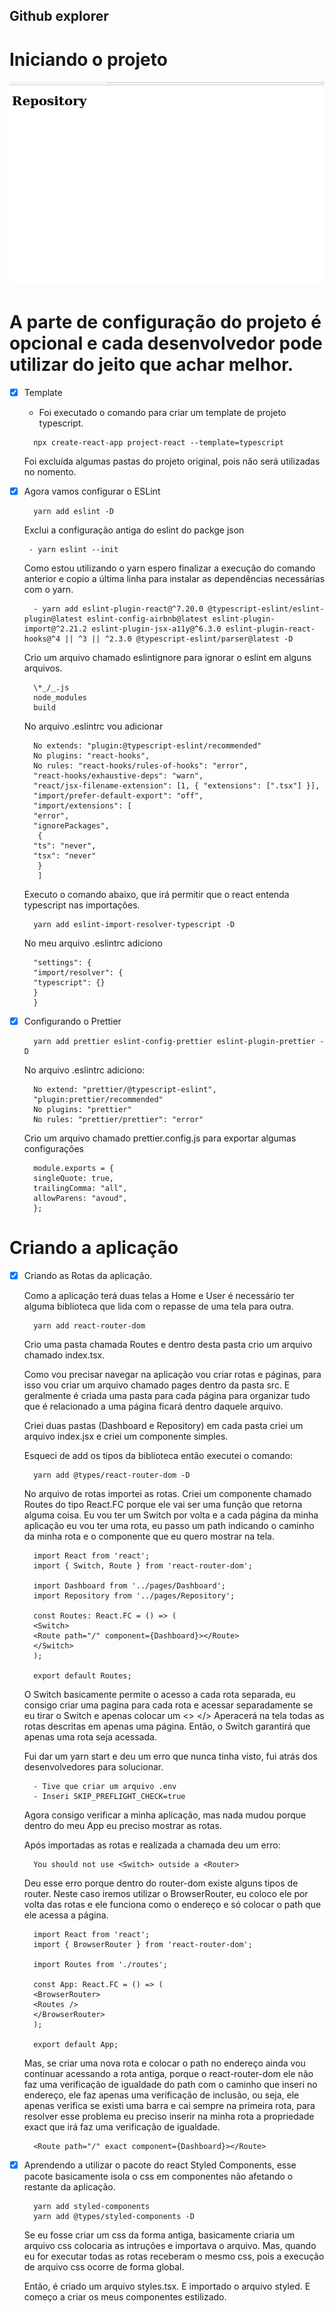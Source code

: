 ## Github explorer

# Iniciando o projeto

![image](./image_do_projeto.png)

# A parte de configuração do projeto é opcional e cada desenvolvedor pode utilizar do jeito que achar melhor.

- [x] Template

  - Foi executado o comando para criar um template de projeto typescript.

  ```
    npx create-react-app project-react --template=typescript
  ```

  Foi excluída algumas pastas do projeto original, pois não será utilizadas no nomento.

- [x] Agora vamos configurar o ESLint

  ```
    yarn add eslint -D
  ```

  Exclui a configuração antiga do eslint do packge json

  ```
   - yarn eslint --init
  ```

  Como estou utilizando o yarn espero finalizar a execução do comando anterior e copio a última linha para instalar as dependências necessárias com o yarn.

  ```
    - yarn add eslint-plugin-react@^7.20.0 @typescript-eslint/eslint-plugin@latest eslint-config-airbnb@latest eslint-plugin-import@^2.21.2 eslint-plugin-jsx-a11y@^6.3.0 eslint-plugin-react-hooks@^4 || ^3 || ^2.3.0 @typescript-eslint/parser@latest -D

  ```

  Crio um arquivo chamado eslintignore para ignorar o eslint em alguns arquivos.

  ```
    \*_/_.js
    node_modules
    build
  ```

  No arquivo .eslintrc vou adicionar

  ```
    No extends: "plugin:@typescript-eslint/recommended"
    No plugins: "react-hooks",
    No rules: "react-hooks/rules-of-hooks": "error",
    "react-hooks/exhaustive-deps": "warn",
    "react/jsx-filename-extension": [1, { "extensions": [".tsx"] }],
    "import/prefer-default-export": "off",
    "import/extensions": [
    "error",
    "ignorePackages",
     {
    "ts": "never",
    "tsx": "never"
     }
     ]

  ```

  Executo o comando abaixo, que irá permitir que o react entenda typescript nas importações.

  ```
    yarn add eslint-import-resolver-typescript -D

  ```

  No meu arquivo .eslintrc adiciono

  ```
    "settings": {
    "import/resolver": {
    "typescript": {}
    }
    }

  ```

- [x] Configurando o Prettier

  ```
    yarn add prettier eslint-config-prettier eslint-plugin-prettier -D
  ```

  No arquivo .eslintrc adiciono:

  ```
    No extend: "prettier/@typescript-eslint",
    "plugin:prettier/recommended"
    No plugins: "prettier"
    No rules: "prettier/prettier": "error"
  ```

  Crio um arquivo chamado prettier.config.js para exportar algumas configurações

  ```
    module.exports = {
    singleQuote: true,
    trailingComma: "all",
    allowParens: "avoud",
    };
  ```

# Criando a aplicação

- [x] Criando as Rotas da aplicação.

  Como a aplicação terá duas telas a Home e User é necessário ter alguma biblioteca que lida com o repasse de uma tela para outra.

  ```
    yarn add react-router-dom
  ```

  Crio uma pasta chamada Routes e dentro desta pasta crio um arquivo chamado index.tsx.

  Como vou precisar navegar na aplicação vou criar rotas e páginas, para isso vou criar um arquivo chamado pages dentro da pasta src. E geralmente é criada uma pasta para cada página para organizar tudo que é relacionado a uma página ficará dentro daquele arquivo.

  Criei duas pastas (Dashboard e Repository) em cada pasta criei um arquivo index.jsx e criei um componente simples.

  Esqueci de add os tipos da biblioteca então executei o comando:

  ```
    yarn add @types/react-router-dom -D
  ```

  No arquivo de rotas importei as rotas. Criei um componente chamado Routes do tipo React.FC porque ele vai ser uma função que retorna alguma coisa. Eu vou ter um Switch por volta e a cada página da minha aplicação eu vou ter uma rota, eu passo um path indicando o caminho da minha rota e o componente que eu quero mostrar na tela.

  ```
    import React from 'react';
    import { Switch, Route } from 'react-router-dom';

    import Dashboard from '../pages/Dashboard';
    import Repository from '../pages/Repository';

    const Routes: React.FC = () => (
    <Switch>
    <Route path="/" component={Dashboard}></Route>
    </Switch>
    );

    export default Routes;
  ```

  O Switch basicamente permite o acesso a cada rota separada, eu consigo criar uma pagina para cada rota e acessar separadamente se eu tirar o Switch e apenas colocar um <> </> Aperacerá na tela todas as rotas descritas em apenas uma página. Então, o Switch garantirá que apenas uma rota seja acessada.

  Fui dar um yarn start e deu um erro que nunca tinha visto, fui atrás dos desenvolvedores para solucionar.

  ```
    - Tive que criar um arquivo .env
    - Inseri SKIP_PREFLIGHT_CHECK=true
  ```

  Agora consigo verificar a minha aplicação, mas nada mudou porque dentro do meu App eu preciso mostrar as rotas.

  Após importadas as rotas e realizada a chamada deu um erro:

  ```
    You should not use <Switch> outside a <Router>
  ```

  Deu esse erro porque dentro do router-dom existe alguns tipos de router. Neste caso iremos utilizar o BrowserRouter, eu coloco ele por volta das rotas e ele funciona como o endereço e só colocar o path que ele acessa a página.

  ```
    import React from 'react';
    import { BrowserRouter } from 'react-router-dom';

    import Routes from './routes';

    const App: React.FC = () => (
    <BrowserRouter>
    <Routes />
    </BrowserRouter>
    );

    export default App;
  ```

  Mas, se criar uma nova rota e colocar o path no endereço ainda vou continuar acessando a rota antiga, porque o react-router-dom ele não faz uma verificação de igualdade do path com o caminho que inseri no endereço, ele faz apenas uma verificação de inclusão, ou seja, ele apenas verifica se existi uma barra e cai sempre na primeira rota, para resolver esse problema eu preciso inserir na minha rota a propriedade exact que irá faz uma verificação de igualdade.

  ```
    <Route path="/" exact component={Dashboard}></Route>
  ```

- [x] Aprendendo a utilizar o pacote do react Styled Components, esse pacote basicamente isola o css em componentes não afetando o restante da aplicação.

  ```
    yarn add styled-components
    yarn add @types/styled-components -D
  ```

  Se eu fosse criar um css da forma antiga, basicamente criaria um arquivo css colocaria as intruções e importava o arquivo. Mas, quando eu for executar todas as rotas receberam o mesmo css, pois a execução de arquivo css ocorre de forma global.

  Então, é criado um arquivo styles.tsx. E importado o arquivo styled. E começo a criar os meus componentes estilizado.

